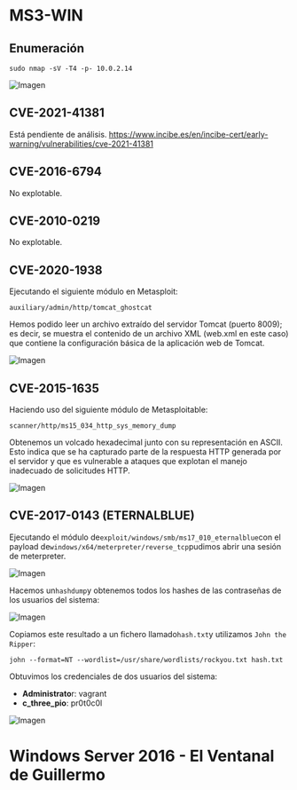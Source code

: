 # MS3-WIN

## Enumeración

```
sudo nmap -sV -T4 -p- 10.0.2.14
```
![Imagen](/images/image.png)

## CVE-2021-41381

Está pendiente de análisis.
https://www.incibe.es/en/incibe-cert/early-warning/vulnerabilities/cve-2021-41381

## CVE-2016-6794

No explotable.

## CVE-2010-0219

No explotable.

## CVE-2020-1938

Ejecutando el siguiente módulo en Metasploit:

```
auxiliary/admin/http/tomcat_ghostcat
```

Hemos podido leer un archivo extraído del servidor Tomcat (puerto 8009); es decir, se muestra el contenido de un archivo XML (web.xml en este caso) que contiene la configuración básica de la aplicación web de Tomcat.

![Imagen](/images/image-1.png)

## CVE-2015-1635

Haciendo uso del siguiente módulo de Metasploitable:

```
scanner/http/ms15_034_http_sys_memory_dump
```

Obtenemos un volcado hexadecimal junto con su representación en ASCII. Esto indica que se ha capturado parte de la respuesta HTTP generada por el servidor y que es vulnerable a ataques que explotan el manejo inadecuado de solicitudes HTTP.

![Imagen](/images/image-2.png)

## CVE-2017-0143 (ETERNALBLUE)

Ejecutando el módulo de`exploit/windows/smb/ms17_010_eternalblue`con el payload de`windows/x64/meterpreter/reverse_tcp`pudimos abrir una sesión de meterpreter.

![Imagen](/images/image-3.png)

Hacemos un`hashdump`y obtenemos todos los hashes de las contraseñas de los usuarios del sistema:

![Imagen](/images/image-4.png)

Copiamos este resultado a un fichero llamado`hash.txt`y utilizamos `John the Ripper`:

```
john --format=NT --wordlist=/usr/share/wordlists/rockyou.txt hash.txt
```

Obtuvimos los credenciales de dos usuarios del sistema:

- **Administrato**r: vagrant
- **c_three_pio**: pr0t0c0l

![Imagen](/images/image-5.png)

# Windows Server 2016 - El Ventanal de Guillermo
